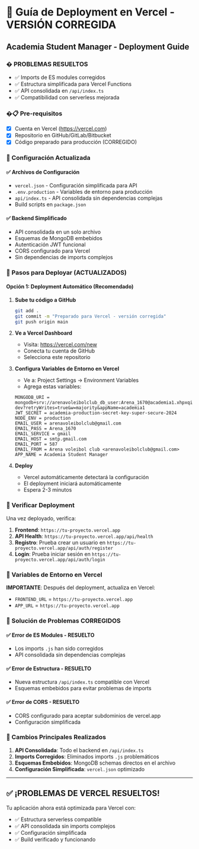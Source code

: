 # 🚀 Guía de Deployment en Vercel - VERSIÓN CORREGIDA

## Academia Student Manager - Deployment Guide

### � **PROBLEMAS RESUELTOS**
- ✅ Imports de ES modules corregidos
- ✅ Estructura simplificada para Vercel Functions
- ✅ API consolidada en `/api/index.ts`
- ✅ Compatibilidad con serverless mejorada

### �📋 Pre-requisitos
- [x] Cuenta en Vercel (https://vercel.com)
- [x] Repositorio en GitHub/GitLab/Bitbucket
- [x] Código preparado para producción (CORREGIDO)

### 🔧 Configuración Actualizada

#### ✅ Archivos de Configuración
- `vercel.json` - Configuración simplificada para API
- `.env.production` - Variables de entorno para producción  
- `api/index.ts` - API consolidada sin dependencias complejas
- Build scripts en `package.json`

#### ✅ Backend Simplificado
- API consolidada en un solo archivo
- Esquemas de MongoDB embebidos
- Autenticación JWT funcional
- CORS configurado para Vercel
- Sin dependencias de imports complejos

### 🚀 Pasos para Deployar (ACTUALIZADOS)

#### Opción 1: Deployment Automático (Recomendado)

1. **Sube tu código a GitHub**
   ```bash
   git add .
   git commit -m "Preparado para Vercel - versión corregida"
   git push origin main
   ```

2. **Ve a Vercel Dashboard**
   - Visita: https://vercel.com/new
   - Conecta tu cuenta de GitHub
   - Selecciona este repositorio

3. **Configura Variables de Entorno en Vercel**
   - Ve a: Project Settings → Environment Variables
   - Agrega estas variables:

   ```
   MONGODB_URI = mongodb+srv://arenavoleibolclub_db_user:Arena_1670@academia1.xhpxqih.mongodb.net/academia-dev?retryWrites=true&w=majority&appName=academia1
   JWT_SECRET = academia-production-secret-key-super-secure-2024
   NODE_ENV = production
   EMAIL_USER = arenavoleibolclub@gmail.com
   EMAIL_PASS = Arena_1670
   EMAIL_SERVICE = gmail
   EMAIL_HOST = smtp.gmail.com
   EMAIL_PORT = 587
   EMAIL_FROM = Arena voleibol club <arenavoleibolclub@gmail.com>
   APP_NAME = Academia Student Manager
   ```

4. **Deploy**
   - Vercel automáticamente detectará la configuración
   - El deployment iniciará automáticamente
   - Espera 2-3 minutos

### 🧪 Verificar Deployment

Una vez deployado, verifica:

1. **Frontend**: `https://tu-proyecto.vercel.app`
2. **API Health**: `https://tu-proyecto.vercel.app/api/health`
3. **Registro**: Prueba crear un usuario en `https://tu-proyecto.vercel.app/api/auth/register`
4. **Login**: Prueba iniciar sesión en `https://tu-proyecto.vercel.app/api/auth/login`

### 🔧 Variables de Entorno en Vercel

**IMPORTANTE**: Después del deployment, actualiza en Vercel:
- `FRONTEND_URL` = `https://tu-proyecto.vercel.app`
- `APP_URL` = `https://tu-proyecto.vercel.app`

### 🐛 Solución de Problemas CORREGIDOS

#### ✅ Error de ES Modules - RESUELTO
- Los imports `.js` han sido corregidos
- API consolidada sin dependencias complejas

#### ✅ Error de Estructura - RESUELTO  
- Nueva estructura `/api/index.ts` compatible con Vercel
- Esquemas embebidos para evitar problemas de imports

#### ✅ Error de CORS - RESUELTO
- CORS configurado para aceptar subdominios de vercel.app
- Configuración simplificada

### 📝 Cambios Principales Realizados

1. **API Consolidada**: Todo el backend en `/api/index.ts`
2. **Imports Corregidos**: Eliminados imports `.js` problemáticos
3. **Esquemas Embebidos**: MongoDB schemas directos en el archivo
4. **Configuración Simplificada**: `vercel.json` optimizado

---

## ✅ ¡PROBLEMAS DE VERCEL RESUELTOS!

Tu aplicación ahora está optimizada para Vercel con:
- ✅ Estructura serverless compatible
- ✅ API consolidada sin imports complejos  
- ✅ Configuración simplificada
- ✅ Build verificado y funcionando